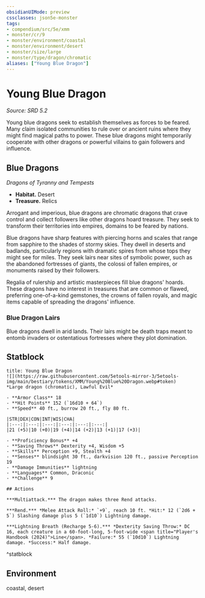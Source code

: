 ```yaml
---
obsidianUIMode: preview
cssclasses: json5e-monster
tags:
- compendium/src/5e/xmm
- monster/cr/9
- monster/environment/coastal
- monster/environment/desert
- monster/size/large
- monster/type/dragon/chromatic
aliases: ["Young Blue Dragon"]
---
```

# Young Blue Dragon
*Source: SRD 5.2*  

Young blue dragons seek to establish themselves as forces to be feared. Many claim isolated communities to rule over or ancient ruins where they might find magical paths to power. These blue dragons might temporarily cooperate with other dragons or powerful villains to gain followers and influence.

## Blue Dragons

*Dragons of Tyranny and Tempests*

- **Habitat.** Desert  
- **Treasure.** Relics  

Arrogant and imperious, blue dragons are chromatic dragons that crave control and collect followers like other dragons hoard treasure. They seek to transform their territories into empires, domains to be feared by nations.

Blue dragons have sharp features with piercing horns and scales that range from sapphire to the shades of stormy skies. They dwell in deserts and badlands, particularly regions with dramatic spires from whose tops they might see for miles. They seek lairs near sites of symbolic power, such as the abandoned fortresses of giants, the colossi of fallen empires, or monuments raised by their followers.

Regalia of rulership and artistic masterpieces fill blue dragons' hoards. These dragons have no interest in treasures that are common or flawed, preferring one-of-a-kind gemstones, the crowns of fallen royals, and magic items capable of spreading the dragons' influence.

### Blue Dragon Lairs

Blue dragons dwell in arid lands. Their lairs might be death traps meant to entomb invaders or ostentatious fortresses where they plot domination.

## Statblock

```ad-statblock
title: Young Blue Dragon
![](https://raw.githubusercontent.com/5etools-mirror-3/5etools-img/main/bestiary/tokens/XMM/Young%20Blue%20Dragon.webp#token)
*Large dragon (chromatic), Lawful Evil*

- **Armor Class** 18
- **Hit Points** 152 (`16d10 + 64`)
- **Speed** 40 ft., burrow 20 ft., fly 80 ft.

|STR|DEX|CON|INT|WIS|CHA|
|:---:|:---:|:---:|:---:|:---:|:---:|
|21 (+5)|10 (+0)|19 (+4)|14 (+2)|13 (+1)|17 (+3)|

- **Proficiency Bonus** +4
- **Saving Throws** Dexterity +4, Wisdom +5
- **Skills** Perception +9, Stealth +4
- **Senses** blindsight 30 ft., darkvision 120 ft., passive Perception 19
- **Damage Immunities** lightning
- **Languages** Common, Draconic
- **Challenge** 9

## Actions

***Multiattack.*** The dragon makes three Rend attacks.

***Rend.*** *Melee Attack Roll:* `+9`, reach 10 ft. *Hit:* 12 (`2d6 + 5`) Slashing damage plus 5 (`1d10`) Lightning damage.

***Lightning Breath (Recharge 5-6).*** *Dexterity Saving Throw:* DC 16, each creature in a 60-foot-long, 5-foot-wide <span title="Player's Handbook (2024)">Line</span>. *Failure:* 55 (`10d10`) Lightning damage. *Success:* Half damage.
```
^statblock

## Environment

coastal, desert
